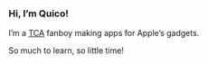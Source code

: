 ### Hi, I’m Quico!

I’m a [TCA](https://github.com/pointfreeco/swift-composable-architecture) fanboy making apps for Apple’s gadgets.

So much to learn, so little time!

